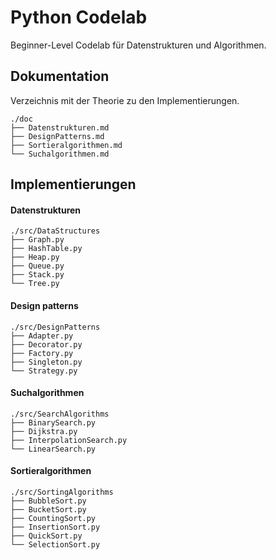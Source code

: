 # Python Codelab
Beginner-Level Codelab für Datenstrukturen und Algorithmen.




## Dokumentation

Verzeichnis mit der Theorie zu den Implementierungen.

```
./doc
├── Datenstrukturen.md
├── DesignPatterns.md
├── Sortieralgorithmen.md
└── Suchalgorithmen.md
```



## Implementierungen

#### Datenstrukturen

```
./src/DataStructures
├── Graph.py
├── HashTable.py
├── Heap.py
├── Queue.py
├── Stack.py
└── Tree.py
```

#### Design patterns

```
./src/DesignPatterns
├── Adapter.py
├── Decorator.py
├── Factory.py
├── Singleton.py
└── Strategy.py
```

#### Suchalgorithmen

```
./src/SearchAlgorithms
├── BinarySearch.py
├── Dijkstra.py
├── InterpolationSearch.py
└── LinearSearch.py
```

#### Sortieralgorithmen

```
./src/SortingAlgorithms
├── BubbleSort.py
├── BucketSort.py
├── CountingSort.py
├── InsertionSort.py
├── QuickSort.py
└── SelectionSort.py
```

